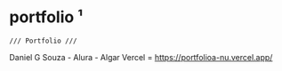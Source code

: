 # portfolio ¹
    /// Portfolio ///
Daniel G Souza - Alura - Algar 
Vercel = https://portfolioa-nu.vercel.app/
